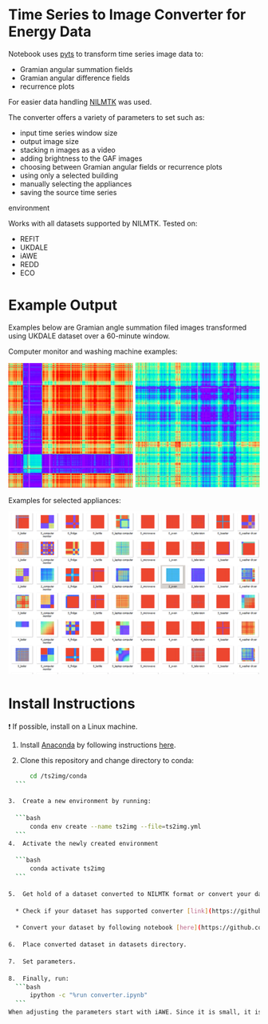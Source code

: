 # Time Series to Image Converter for Energy Data

Notebook uses [pyts](https://pyts.readthedocs.io) to transform time series image data to:

* Gramian angular summation fields
* Gramian angular difference fields
* recurrence plots 

For easier data handling [NILMTK](https://github.com/nilmtk/nilmtk) was used. 

The converter offers a variety of parameters to set such as:

* input time series window size
* output image size
* stacking n images as a video
* adding brightness to the GAF images
* choosing between Gramian angular fields or recurrence plots
* using only a selected building
* manually selecting the appliances
* saving the source time series

environment 

Works with all datasets supported by NILMTK. Tested on:

* REFIT
* UKDALE
* iAWE
* REDD
* ECO   

# Example Output 

Examples below are Gramian angle summation filed images transformed using UKDALE dataset over a 60-minute window.

Computer monitor and washing machine examples:
<p float="center">
    <img src="/imgs/iawe-computer-gasf.png" width="250" />
    <img src="/imgs/iawe-washm-gaf.png" width="250" />
</p>

Examples for selected appliances:
<p float="center">
    <img src="/imgs/gaf_matrix.png" width="600" />
</p>

# Install Instructions  
  
❗️ If possible, install on a Linux machine.

1.  Install [Anaconda](https://anaconda.org) by following instructions [here](https://docs.conda.io/projects/conda/en/latest/user-guide/install/linux.html).

2.  Clone this repository and change directory to conda:
  
  ```bash
        cd /ts2img/conda
    ```

3.  Create a new environment by running:

    ```bash
        conda env create --name ts2img --file=ts2img.yml 
    ```
4.  Activate the newly created environment 

    ```bash
        conda activate ts2img
    ```

5.  Get hold of a dataset converted to NILMTK format or convert your dataset.

    * Check if your dataset has supported converter [link](https://github.com/nilmtk/nilmtk/blob/master/docs/source/nilmtk.dataset_converters.rst), if not you can write your own dataset converter by following instructions [here](https://github.com/nilmtk/nilmtk/blob/master/docs/manual/development_guide/writing_a_dataset_converter.md).

    * Convert your dataset by following notebook [here](https://github.com/nilmtk/nilmtk/blob/master/docs/manual/user_guide/data.ipynb).

6.  Place converted dataset in datasets directory.

7.  Set parameters.

8.  Finally, run:
    ```bash
        ipython -c "%run converter.ipynb"
    ```
When adjusting the parameters start with iAWE. Since it is small, it is easy to handle. 

